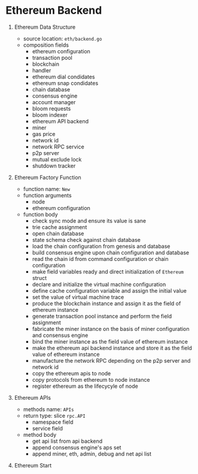 # Ethereum Backend

1. Ethereum Data Structure
    - source location: `eth/backend.go`
    - composition fields
        - ethereum configuration
        - transaction pool
        - blockchain
        - handler
        - ethereum dial condidates
        - ethereum snap condidates
        - chain database
        - consensus engine
        - account manager
        - bloom requests
        - bloom indexer
        - ethereum API backend
        - miner
        - gas price
        - network id
        - network RPC service
        - p2p server
        - mutual exclude lock
        - shutdown tracker

2. Ethereum Factory Function
    - function name: `New`
    - function arguments
        - node
        - ethereum configuration
    - function body
        - check sync mode and ensure its value is sane
        - trie cache assignment
        - open chain database
        - state schema check against chain database
        - load the chain configuration from genesis and database
        - build consensus engine upon chain configuration and database
        - read the chain id from command configuration or chain configuration
        - make field variables ready and direct initialization of `Ethereum` struct
        - declare and initialize the virtual machine configuration
        - define cache configuration variable and assign the initial value
        - set the value of virtual machine trace
        - produce the blockchain instance and assign it as the field of ethereum instance
        - generate transaction pool instance and perform the field assignment
        - fabricate the miner instance on the basis of miner configuration and consensus engine
        - bind the miner instance as the field value of ethereum instance
        - make the ethereum api backend instance and store it as the field value of ethereum instance
        - manufacture the network RPC depending on the p2p server and network id
        - copy the ethereum apis to node
        - copy protocols from ethereum to node instance
        - register ethereum as the lifecycyle of node

3. Ethereum APIs
    - methods name: `APIs`
    - return type: slice `rpc.API`
        - namespace field
        - service field
    - method body
        - get api list from api backend
        - append consensus engine's aps set
        - append miner, eth, admin, debug and net api list

4. Ethereum Start
